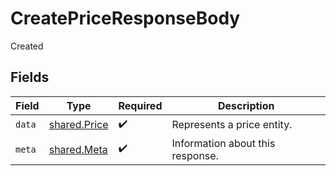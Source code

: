 # CreatePriceResponseBody

Created


## Fields

| Field                                               | Type                                                | Required                                            | Description                                         |
| --------------------------------------------------- | --------------------------------------------------- | --------------------------------------------------- | --------------------------------------------------- |
| `data`                                              | [shared.Price](../../../sdk/models/shared/price.md) | :heavy_check_mark:                                  | Represents a price entity.                          |
| `meta`                                              | [shared.Meta](../../../sdk/models/shared/meta.md)   | :heavy_check_mark:                                  | Information about this response.                    |